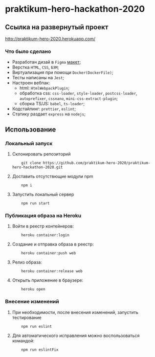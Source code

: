 # praktikum-hero-hackathon-2020

## Cсылка на развернутый проект
http://praktikum-hero-2020.herokuapp.com/

### Что было сделано
- Разработан дизай в `Figma` [макет](https://www.figma.com/file/cUCEOzHAA0bTzJJ4i4crZg/Herou-Practicum-2020?node-id=0%3A1);
- Верстка `HTML`, `CSS`, `БЭМ`;
- Виртуализация при помощи `Docker(DockerFile)`;
- Тесты написаны на `Jest`;
- Настроен вебпак:
    - html: `HtmlWebpackPlugin`;
    - обработка css: `css-loader`, `style-loader`, `postcss-loader`, `autoprefixer`, `cssnano`, `mini-css-extract-plugin`;
    - сборка TS/JS: `babel`, `ts-loader`;
- Кодстайлинг: `prettier`, `eslint`;
- Статику раздает `express` на `nodejs`;


## Использование

### Локальный запуск
1. Склонировать репозиторий
    ```
        git clone https://github.com/praktikum-hero-2020/praktikum-hero-hackathon-2020.git
    ```
2. Доставить отсутствющие модули npm
    ```
        npm i
    ```
3. Запустить локальный сервер
    ```
        npm run start
    ```

### Публикация образа на Heroku

1. Войти в реестр контейнеров:
    ```
        heroku container:login
    ```
2. Создание и отправка образа в реестр:
    ```
        heroku container:push web
    ```
3. Релиз образа:
    ```
        heroku container:release web
    ```
4. Открыть приложение в браузере:
    ```
        heroku open
    ```

### Внесение изменений
1. При необходимости, после внесения изменений, запустить тестирование
    ```
        npm run eslint
    ```
2. Для автоматического исправления можно воспользоваться командой:
    ```
        npm run eslintFix
    ```
